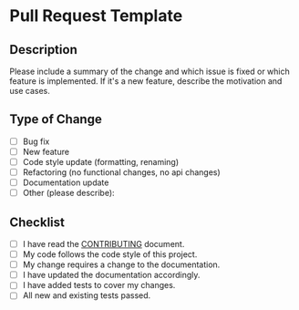 # Pull Request Template

## Description

Please include a summary of the change and which issue is fixed or which feature is implemented. If it's a new feature, describe the motivation and use cases.

## Type of Change

- [ ] Bug fix
- [ ] New feature
- [ ] Code style update (formatting, renaming)
- [ ] Refactoring (no functional changes, no api changes)
- [ ] Documentation update
- [ ] Other (please describe):

## Checklist

- [ ] I have read the [CONTRIBUTING](https://github.com/devdaim6/omni-assistant/blob/main/CONTRIBUTING.md) document.
- [ ] My code follows the code style of this project.
- [ ] My change requires a change to the documentation.
- [ ] I have updated the documentation accordingly.
- [ ] I have added tests to cover my changes.
- [ ] All new and existing tests passed.
